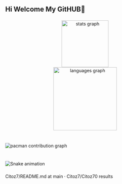 <h2 align="left">Hi Welcome My GitHUB👋</h2>

###

<div align="center">
  <img src="https://github-readme-stats.vercel.app/api?username=Citoz7&hide_title=true&hide_rank=false&show_icons=true&include_all_commits=true&count_private=true&disable_animations=false&theme=tokyonight&locale=en&hide_border=false" height="148" alt="stats graph" /> <br>
  <img src="https://github-readme-stats.vercel.app/api/top-langs?username=Citoz7&locale=en&hide_title=true&layout=compact&card_width=320&langs_count=5&theme=tokyonight&hide_border=true" height="200" alt="languages graph"  />
</div>

###

###

<br clear="both">

<picture>
  <source media="(prefers-color-scheme: dark)" srcset="https://raw.githubusercontent.com/Citoz7/Citoz7/output/pacman-contribution-graph-dark.svg">
  <source media="(prefers-color-scheme: light)" srcset="https://raw.githubusercontent.com/Citoz7/Citoz7/output/pacman-contribution-graph.svg">
  <img alt="pacman contribution graph" src="https://raw.githubusercontent.com/Citoz7/Citoz7/output/pacman-contribution-graph.svg">
</picture>

###

<br clear="both">

<img src="https://raw.githubusercontent.com/Citoz7/Citoz7/output/snake.svg" alt="Snake animation" />

###
Citoz7/README.md at main · Citoz7/Citoz70 results
